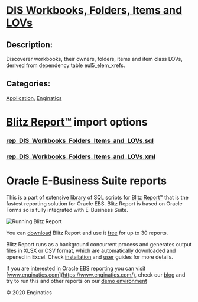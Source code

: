 # [DIS Workbooks, Folders, Items and LOVs](https://www.enginatics.com/reports/dis-workbooks-folders-items-and-lovs)
## Description: 
Discoverer workbooks, their owners, folders, items and item class LOVs, derived from dependency table eul5_elem_xrefs.
## Categories: 
[Application](https://www.enginatics.com/library/?pg=1&category[]=Application), [Enginatics](https://www.enginatics.com/library/?pg=1&category[]=Enginatics)
# [Blitz Report™](https://www.enginatics.com/blitz-report) import options
### [rep_DIS_Workbooks_Folders_Items_and_LOVs.sql](https://www.enginatics.com/export/dis-workbooks-folders-items-and-lovs)
### [rep_DIS_Workbooks_Folders_Items_and_LOVs.xml](https://www.enginatics.com/xml/dis-workbooks-folders-items-and-lovs)
# Oracle E-Business Suite reports

This is a part of extensive [library](https://www.enginatics.com/library/) of SQL scripts for [Blitz Report™](https://www.enginatics.com/blitz-report/) that is the fastest reporting solution for Oracle EBS. Blitz Report is based on Oracle Forms so is fully integrated with E-Business Suite. 

![Running Blitz Report](https://www.enginatics.com/wp-content/uploads/2018/01/Running-blitz-report.png) 

You can [download](https://www.enginatics.com/download/) Blitz Report and use it [free](https://www.enginatics.com/pricing/) for up to 30 reports. 

Blitz Report runs as a background concurrent process and generates output files in XLSX or CSV format, which are automatically downloaded and opened in Excel. Check [installation](https://www.enginatics.com/installation-guide/) and [user](https://www.enginatics.com/user-guide/) guides for more details.

If you are interested in Oracle EBS reporting you can visit [www.enginatics.com](https://www.enginatics.com/), check our [blog](https://www.enginatics.com/blog) and try to run this and other reports on our [demo environment](http://demo.enginatics.com/)

© 2020 Enginatics